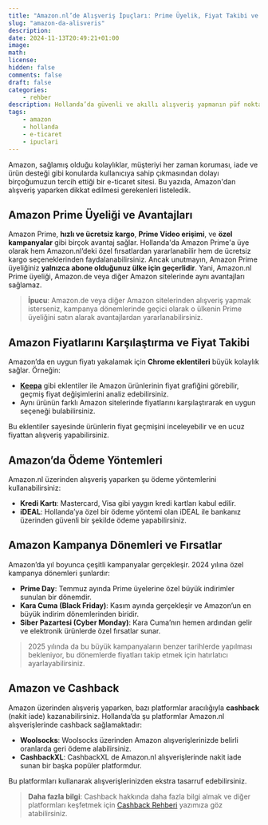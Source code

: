 ```yaml
---
title: "Amazon.nl’de Alışveriş İpuçları: Prime Üyelik, Fiyat Takibi ve Kampanyalar"
slug: "amazon-da-alisveris"
description: 
date: 2024-11-13T20:49:21+01:00
image: 
math: 
license: 
hidden: false
comments: false
draft: false
categories:
    - rehber
description: Hollanda’da güvenli ve akıllı alışveriş yapmanın püf noktaları.
tags:
    - amazon
    - hollanda
    - e-ticaret
    - ipuclari
---
```


 Amazon, sağlamış olduğu kolaylıklar, müşteriyi her zaman koruması, iade ve ürün desteği gibi konularda kullanıcıya sahip çıkmasından dolayı birçoğumuzun tercih ettiği bir e-ticaret sitesi. Bu yazıda, Amazon'dan alışveriş yaparken dikkat edilmesi gerekenleri listeledik.

<!--more-->

## Amazon Prime Üyeliği ve Avantajları
Amazon Prime, **hızlı ve ücretsiz kargo**, **Prime Video erişimi**, ve **özel kampanyalar** gibi birçok avantaj sağlar. Hollanda'da Amazon Prime'a üye olarak hem Amazon.nl’deki özel fırsatlardan yararlanabilir hem de ücretsiz kargo seçeneklerinden faydalanabilirsiniz. Ancak unutmayın, Amazon Prime üyeliğiniz **yalnızca abone olduğunuz ülke için geçerlidir**. Yani, Amazon.nl Prime üyeliği, Amazon.de veya diğer Amazon sitelerinde aynı avantajları sağlamaz.

> **İpucu**: Amazon.de veya diğer Amazon sitelerinden alışveriş yapmak isterseniz, kampanya dönemlerinde geçici olarak o ülkenin Prime üyeliğini satın alarak avantajlardan yararlanabilirsiniz.

## Amazon Fiyatlarını Karşılaştırma ve Fiyat Takibi
Amazon’da en uygun fiyatı yakalamak için **Chrome eklentileri** büyük kolaylık sağlar. Örneğin:

-  [**Keepa**](https://chromewebstore.google.com/detail/keepa-amazon-price-tracke/neebplgakaahbhdphmkckjjcegoiijjo?hl=en) gibi eklentiler ile Amazon ürünlerinin fiyat grafiğini görebilir, geçmiş fiyat değişimlerini analiz edebilirsiniz.
- Aynı ürünün farklı Amazon sitelerinde fiyatlarını karşılaştırarak en uygun seçeneği bulabilirsiniz.

Bu eklentiler sayesinde ürünlerin fiyat geçmişini inceleyebilir ve en ucuz fiyattan alışveriş yapabilirsiniz.

## Amazon’da Ödeme Yöntemleri
Amazon.nl üzerinden alışveriş yaparken şu ödeme yöntemlerini kullanabilirsiniz:

- **Kredi Kartı**: Mastercard, Visa gibi yaygın kredi kartları kabul edilir.
- **iDEAL**: Hollanda’ya özel bir ödeme yöntemi olan iDEAL ile bankanız üzerinden güvenli bir şekilde ödeme yapabilirsiniz.

## Amazon Kampanya Dönemleri ve Fırsatlar
Amazon’da yıl boyunca çeşitli kampanyalar gerçekleşir. 2024 yılına özel kampanya dönemleri şunlardır:

- **Prime Day**: Temmuz ayında Prime üyelerine özel büyük indirimler sunulan bir dönemdir.
- **Kara Cuma (Black Friday)**: Kasım ayında gerçekleşir ve Amazon’un en büyük indirim dönemlerinden biridir.
- **Siber Pazartesi (Cyber Monday)**: Kara Cuma’nın hemen ardından gelir ve elektronik ürünlerde özel fırsatlar sunar.

> 2025 yılında da bu büyük kampanyaların benzer tarihlerde yapılması bekleniyor, bu dönemlerde fiyatları takip etmek için hatırlatıcı ayarlayabilirsiniz.

## Amazon ve Cashback
Amazon üzerinden alışveriş yaparken, bazı platformlar aracılığıyla **cashback** (nakit iade) kazanabilirsiniz. Hollanda’da şu platformlar Amazon.nl alışverişlerinde cashback sağlamaktadır:

- **Woolsocks**: Woolsocks üzerinden Amazon alışverişlerinizde belirli oranlarda geri ödeme alabilirsiniz.
- **CashbackXL**: CashbackXL de Amazon.nl alışverişlerinde nakit iade sunan bir başka popüler platformdur.

Bu platformları kullanarak alışverişlerinizden ekstra tasarruf edebilirsiniz. 

> **Daha fazla bilgi**: Cashback hakkında daha fazla bilgi almak ve diğer platformları keşfetmek için [Cashback Rehberi](https://sicakfirsatlar.nl/p/cashback-rehberi) yazımıza göz atabilirsiniz.

